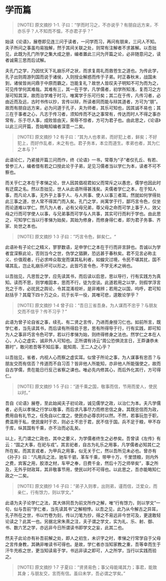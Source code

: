 # 学而篇

> [!NOTE] 原文摘抄
> 1-1. 子曰：“学而时习之，不亦说乎？有朋自远方来，不亦乐乎？人不知而不愠，不亦君子乎？”

始读《论语》，展卷即见连三问于读者，一问学而习，再问有朋来，三问人不知。夫子所问之事虽均易独解，然于其间关联之处，则常有注解者不求甚解。以吾拙见，此既为孔门所学之集大成之册，编者置此三问为开篇之论，必非随意问之，读者诚需三思而后试解。

夫孔门之学，乃因忧天下礼崩乐坏之状，而求复周礼而救苍生之道也。为传此学，孔子出则周游列国而说于诸侯，入则授业解惑而传于子弟。时正春秋末，战国未到，诸侯皆尚问鼎于中原而霸之，岂能复礼？故世人皆叹夫子明知不可为而为之，可见传学何其难哉。其难有三，其一在于学，凡学儒者，初学所知浅，复而习之方渐可知其深，故而治学难于时习，唯寓学于乐可行矣；其二在于传，凡传习者，必由近而及远，古时书传以抄，言传以辩，所读者同而能与辩其道者，方可为“朋”。故而有朋自远方来，必为问道于孔子，夫为师者，其乐可知也，因其诚不易也；其三在于事者之心，凡志于传习者，须知传而不达之事常有，传达而时人不得之事亦常有，乐于尽人事，成败皆由天，荣辱不惊者，方可为君子也。由此思之，《论语》以此三问开篇，吾始略知编者深意一二矣。

> [!NOTE] 原文摘抄
> 1·2 有子曰：“其为人也孝弟，而好犯上者，鲜矣；不好犯上，而好作乱者，未之有也。君子务本，本立而道生。孝弟也者，其为仁之本与？”  

此语论仁，乃紧接开篇三问而作，终《论语》一书，常尊为“子”者仅孔丘、有若、曾参三人，编者借有若之口授此论于子弟，足见习儒者当以学仁为本，读者不可不察也。

而关乎仁之本在于孝悌之论，世人因其倡视君如父而常斥之以愚忠，儒学也因此时有迂腐之名。然以吾拙见，世人从此语所得甚浅矣。夫儒者学仁之本，在于知人事，而凡论人事，无外乎上事于人、与人共事、使人以事三者耳。然就如何学得处此三事之道，世人常不得其门而入矣。孔门之学，尚寓学于行，鄙巧言令色，仅坐而论道难以学仁。然凡为人者，必有父母兄弟，尊父母之命而可学上事于人，效父母之行而可学使人以事，与兄弟事而可学与人共事，其实可行而利于学也。由此思之，可知学仁当以行孝悌为始矣，其始为修身，而修身得仁者，即为君子务事、齐家、处世之本也。

> [!NOTE] 原文摘抄
> 1·3 子曰：”巧言令色，鲜矣仁。“

此语补有子论仁之精义，寥寥数语，足申学仁之本在于行而非言辞也。吾诚以为学者宜深察此论，否则当今之世，伪学之猖獗，恐远甚于春秋矣。君不见言必称主义、价值观者，行必求哗众取宠而谋其私利者，如蝗灾过境，令民不堪其扰，国不堪其乱，岂止礼崩乐坏可以形之。此皆巧言令色，不学无术之祸也。

以吾拙见，凡思哲之学，应先读其书，而后读以启思，思以导行，行有实践方为真知。读而不思，则学难固本，思而不行，徒为空谈。此道若用之以学，则假学浮言充之于市，必扰民之舆论，令其混淆视听，是非难辨；若用之以国，呜呼，君可知赵括乎？其麾下四十万之众，坑于长平一役，其唯可悲，遑敢论学乎？

> [!NOTE] 原文摘抄
> 1·4 曾子曰：“吾日三省吾身。为人谋而不忠乎？与朋友交而不信乎？传不习乎？”

此语为曾子论自省之事，续孔、有二贤之言传，乃进而身授习仁也。如前所言，既学仁者，当先读其书，而后读有所得启于思，思有所得导于行，行有实践，即可知为人之事非巧言令色可学，若以行孝悌为始，则终得修身之法也。然学仁之本在人心，人心之虚实，诚非外人可知也。正所谓有诗云“周公恐惧流言日，王莽谦恭未篡时”，敢问若吾等不知后事，能知周、王二人之心乎？

以吾拙见，省者，内视人心而察之虚实耳。似曾子所论之事，为人谋事有忠否？与朋友交而有信否？传道而不自习否？皆非他人所能知，亦非他人所能强使之，故而自古学儒，贵在能日行反己省察之课也。唯必先内修其心，而后外化其行，方可得仁。

> [!NOTE] 原文摘抄
> 1·5 子曰：“道千乘之国，敬事而信，节用而爱人，使民以时。”

吾自《论语》展卷，至此始闻夫子初论政，诚见儒学之政，以治仁为本。夫凡学儒者，必先以孝悌之行学以敬事，而后求凡事尽力而修忠信之身。其既忠信而为政，费用自有礼节之，任免自以仁度之，使民亦必尊农时以然。不然，若事玩忽于职，费滥用于私，使民废时于农，则必士不忠于君，民不信于国。兵不足于粮，甲不存于库，纵其国有千乘，亦不治而必乱矣。

以上，孔门谓之仁政也，其中之要义，为学儒者终生之必参矣。吾曾读《左传》有云：“国之大事，在祀与戎”。其言祀者，自古为礼乐之用事，凡学儒者必知其仁之所在矣。而其言戎者，为甲兵之用事，似无关于仁，然以吾所见未必也。曾亦有《孙子》曰：“凡用兵之法，驰车千驷，革车千乘，带甲十万，千里馈粮，则内外之费，宾客之用，胶漆之材，车甲之奉，日费千金，然后十万之师举矣”，事之所及，无外乎财政耳，其非敬事节用，使民以时不可得也。以此思之，吾亦能略知仁政之一二矣。

> [!NOTE] 原文摘抄
> 1·6 子曰：“弟子入则孝，出则弟，谨而信，泛爱众，而亲仁，行有馀力，则以学文。”

此语为夫子论学仁之法，其大体同吾为前文所作之解，唯“行有馀力，则以学文”一句，似与吾前“学仁者，当先读其书”之解相悖。以吾之见，此乃从今解古之异耳，孔子所在之世，书以竹卷为刻，传以刀笔为抄，得之不易远非今世可及，更遑敢轻论读之？此其一也。另据北宋朱熹之注，夫子谓之学文，实为礼、乐、射、御、书、数六艺之学，亦远非今日所谓读书即学文之妄，此其二也。

然夫子此论亦有补吾前解之处，即人之初生，未识字之时，孝悌之行常学自于父母之言传身教，其确非唯读书可得也。是故，学仁者亦当知家教之重，吾等幸而生于汗牛充栋之世，更当知读易于学，书远非读之即可，人之所学，当行以实践而验之。

> [!NOTE] 原文摘抄
> 1·7 子夏曰：“贤贤易色；事父母能竭其力；事君，能致其身；与朋友交，言而有信。虽曰未学，吾必谓之学矣。”

